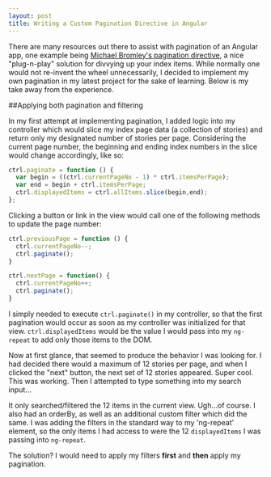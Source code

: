 ```yaml
---
layout: post
title: Writing a Custom Pagination Directive in Angular
---
```


There are many resources out there to assist with pagination of an Angular app, one example being [Michael Bromley's pagination directive](https://github.com/michaelbromley/angularUtils/tree/master/src/directives/pagination), a nice "plug-n-play" solution for divvying up your index items. While normally one would not re-invent the wheel unnecessarily, I decided to implement my own pagination in my latest project for the sake of learning.  Below is my take away from the experience.

##Applying both pagination and filtering

In my first attempt at implementing pagination, I added logic into my controller which would slice my index page data (a collection of stories) and return only my designated number of stories per page.  Considering the current page number, the beginning and ending index numbers in the slice would change accordingly, like so:

```javascript
ctrl.paginate = function () {
  var begin = ((ctrl.currentPageNo - 1) * ctrl.itemsPerPage);
  var end = begin + ctrl.itemsPerPage;
  ctrl.displayedItems = ctrl.allItems.slice(begin,end);
};
```   
Clicking a button or link in the view would call one of the following methods to update the page number:

```javascript
ctrl.previousPage = function () {
  ctrl.currentPageNo--;
  ctrl.paginate();
}

ctrl.nextPage = function() {
  ctrl.currentPageNo++;
  ctrl.paginate();
}
```  

I simply needed to execute `ctrl.paginate()` in my controller, so that the first pagination would occur as soon as my controller was initialized for that view.  `ctrl.displayedItems` would be the value I would pass into my `ng-repeat` to add only those items to the DOM.

Now at first glance, that seemed to produce the behavior I was looking for.  I had decided there would a maximum of 12 stories per page, and when I clicked the "next" button, the next set of 12 stories appeared.  Super cool.  This was working.  Then I attempted to type something into my search input...

It only searched/filtered the 12 items in the current view.  Ugh...of course.  I also had an orderBy, as well as an additional custom filter which did the same.  I was adding the filters in the standard way to my 'ng-repeat' element, so the only items I had access to were the 12 `displayedItems` I was passing into `ng-repeat`.  

The solution?  I would need to apply my filters **first** and **then** apply my pagination.    


